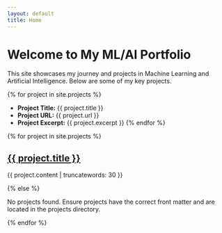 ```yaml
---
layout: default
title: Home
---
```


# Welcome to My ML/AI Portfolio

This site showcases my journey and projects in Machine Learning and Artificial Intelligence. Below are some of my key projects.

{% for project in site.projects %}
- **Project Title:** {{ project.title }}
- **Project URL:** {{ project.url }}
- **Project Excerpt:** {{ project.excerpt }}
{% endfor %}

<!-- Additional debug info -->
{% for project in site.projects %}
  <div>
    <h2><a href="{{ project.url }}">{{ project.title }}</a></h2>
    <p>{{ project.content | truncatewords: 30 }}</p>
  </div>
{% else %}
  <p>No projects found. Ensure projects have the correct front matter and are located in the projects directory.</p>
{% endfor %}
